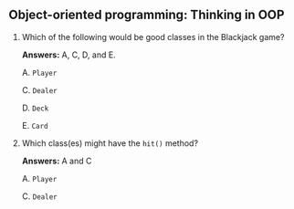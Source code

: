 ## Object-oriented programming: Thinking in OOP

1. Which of the following would be good classes in the Blackjack game?

    **Answers:** A, C, D, and E.

    A. `Player`

    C. `Dealer`

    D. `Deck`

    E. `Card`

2. Which class(es) might have the `hit()` method?

    **Answers:** A and C

    A. `Player`

    C. `Dealer`
